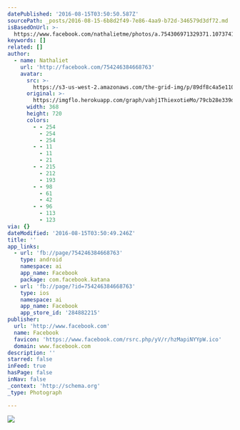 ```yaml
---
datePublished: '2016-08-15T03:50:50.587Z'
sourcePath: _posts/2016-08-15-6b8d2f49-7e86-4aa9-b72d-346579d3df72.md
isBasedOnUrl: >-
  https://www.facebook.com/nathalietme/photos/a.754306971329371.1073741828.754246384668763/1193993470694050/?type=3&theater
keywords: []
related: []
author:
  - name: Nathaliet
    url: 'http://facebook.com/754246384668763'
    avatar:
      src: >-
        https://s3-us-west-2.amazonaws.com/the-grid-img/p/89df8c4a5e1108998f444db5419ab6cba9bd9e7f.jpg
      original: >-
        https://imgflo.herokuapp.com/graph/vahj1ThiexotieMo/79cb28e339d2ffdb8960be28b3e6ff25/croprotate.jpg?cropheight=720&cropwidth=368&degrees=0&input=https%3A%2F%2Fscontent.xx.fbcdn.net%2Fv%2Ft1.0-9%2Fp720x720%2F13891956_1193993470694050_93566095700628772_n.jpg%3Foh%3D8d1adb388509ce8c042e676357bb7e31%26oe%3D581AD5D5&x=176&y=0
      width: 368
      height: 720
      colors:
        - - 254
          - 254
          - 254
        - - 11
          - 11
          - 21
        - - 215
          - 212
          - 193
        - - 98
          - 61
          - 42
        - - 96
          - 113
          - 123
via: {}
dateModified: '2016-08-15T03:50:49.246Z'
title: ''
app_links:
  - url: 'fb://page/754246384668763'
    type: android
    namespace: ai
    app_name: Facebook
    package: com.facebook.katana
  - url: 'fb://page/?id=754246384668763'
    type: ios
    namespace: ai
    app_name: Facebook
    app_store_id: '284882215'
publisher:
  url: 'http://www.facebook.com'
  name: Facebook
  favicon: 'https://www.facebook.com/rsrc.php/yV/r/hzMapiNYYpW.ico'
  domain: www.facebook.com
description: ''
starred: false
inFeed: true
hasPage: false
inNav: false
_context: 'http://schema.org'
_type: Photograph

---
```

![](https://s3-us-west-2.amazonaws.com/the-grid-img/p/89df8c4a5e1108998f444db5419ab6cba9bd9e7f.jpg)